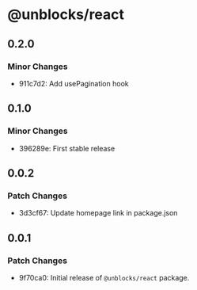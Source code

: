 # @unblocks/react

## 0.2.0

### Minor Changes

- 911c7d2: Add usePagination hook

## 0.1.0

### Minor Changes

- 396289e: First stable release

## 0.0.2

### Patch Changes

- 3d3cf67: Update homepage link in package.json

## 0.0.1

### Patch Changes

- 9f70ca0: Initial release of `@unblocks/react` package.
